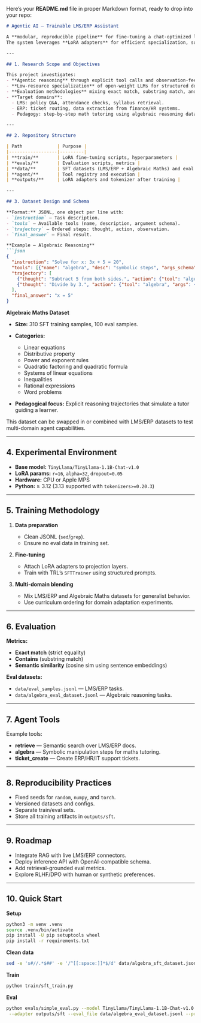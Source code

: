 Here’s your **README.md** file in proper Markdown format, ready to drop into your repo:

````markdown
# Agentic AI — Trainable LMS/ERP Assistant

A **modular, reproducible pipeline** for fine-tuning a chat-optimized large language model (LLM) with *tool-augmented trajectories* for Learning Management Systems (LMS), Enterprise Resource Planning (ERP), and pedagogical domains.  
The system leverages **LoRA adapters** for efficient specialization, supports **CPU/MPS training** for small-scale research, and uses a clean **JSONL dataset schema** for reproducibility.

---

## 1. Research Scope and Objectives

This project investigates:
- **Agentic reasoning** through explicit tool calls and observation-feedback loops.
- **Low-resource specialization** of open-weight LLMs for structured domain tasks.
- **Evaluation methodologies** mixing exact match, substring match, and semantic similarity.
- **Target domains**:
  - LMS: policy Q&A, attendance checks, syllabus retrieval.
  - ERP: ticket routing, data extraction from finance/HR systems.
  - Pedagogy: step-by-step math tutoring using algebraic reasoning datasets.

---

## 2. Repository Structure

| Path             | Purpose |
|------------------|---------|
| **train/**       | LoRA fine-tuning scripts, hyperparameters |
| **evals/**       | Evaluation scripts, metrics |
| **data/**        | SFT datasets (LMS/ERP + Algebraic Maths) and eval sets |
| **agent/**       | Tool registry and execution |
| **outputs/**     | LoRA adapters and tokenizer after training |

---

## 3. Dataset Design and Schema

**Format:** JSONL, one object per line with:
- `instruction` — Task description.
- `tools` — Available tools (name, description, argument schema).
- `trajectory` — Ordered steps: thought, action, observation.
- `final_answer` — Final result.

**Example – Algebraic Reasoning**
```json
{
  "instruction": "Solve for x: 3x + 5 = 20",
  "tools": [{"name": "algebra", "desc": "symbolic steps", "args_schema": {}}],
  "trajectory": [
    {"thought": "Subtract 5 from both sides.", "action": {"tool": "algebra", "args": {"operation": "subtract", "value": 5}}, "observation": "3x = 15"},
    {"thought": "Divide by 3.", "action": {"tool": "algebra", "args": {"operation": "divide", "value": 3}}, "observation": "x = 5.0"}
  ],
  "final_answer": "x = 5"
}
````

**Algebraic Maths Dataset**

* **Size:** 310 SFT training samples, 100 eval samples.
* **Categories:**

  * Linear equations
  * Distributive property
  * Power and exponent rules
  * Quadratic factoring and quadratic formula
  * Systems of linear equations
  * Inequalities
  * Rational expressions
  * Word problems
* **Pedagogical focus:** Explicit reasoning trajectories that simulate a tutor guiding a learner.

This dataset can be swapped in or combined with LMS/ERP datasets to test multi-domain agent capabilities.

---

## 4. Experimental Environment

* **Base model:** `TinyLlama/TinyLlama-1.1B-Chat-v1.0`
* **LoRA params:** `r=16`, `alpha=32`, `dropout=0.05`
* **Hardware:** CPU or Apple MPS
* **Python:** ≥ 3.12
  (3.13 supported with `tokenizers>=0.20.3`)

---

## 5. Training Methodology

1. **Data preparation**

   * Clean JSONL (`sed`/`grep`).
   * Ensure no eval data in training set.
2. **Fine-tuning**

   * Attach LoRA adapters to projection layers.
   * Train with TRL’s `SFTTrainer` using structured prompts.
3. **Multi-domain blending**

   * Mix LMS/ERP and Algebraic Maths datasets for generalist behavior.
   * Use curriculum ordering for domain adaptation experiments.

---

## 6. Evaluation

**Metrics:**

* **Exact match** (strict equality)
* **Contains** (substring match)
* **Semantic similarity** (cosine sim using sentence embeddings)

**Eval datasets:**

* `data/eval_samples.jsonl` — LMS/ERP tasks.
* `data/algebra_eval_dataset.jsonl` — Algebraic reasoning tasks.

---

## 7. Agent Tools

Example tools:

* **retrieve** — Semantic search over LMS/ERP docs.
* **algebra** — Symbolic manipulation steps for maths tutoring.
* **ticket\_create** — Create ERP/HR/IT support tickets.

---

## 8. Reproducibility Practices

* Fixed seeds for `random`, `numpy`, and `torch`.
* Versioned datasets and configs.
* Separate train/eval sets.
* Store all training artifacts in `outputs/sft`.

---

## 9. Roadmap

* Integrate RAG with live LMS/ERP connectors.
* Deploy inference API with OpenAI-compatible schema.
* Add retrieval-grounded eval metrics.
* Explore RLHF/DPO with human or synthetic preferences.

---

## 10. Quick Start

**Setup**

```bash
python3 -m venv .venv
source .venv/bin/activate
pip install -U pip setuptools wheel
pip install -r requirements.txt
```

**Clean data**

```bash
sed -e 's#//.*$##' -e '/^[[:space:]]*$/d' data/algebra_sft_dataset.jsonl > data/sft_samples.clean.jsonl
```

**Train**

```bash
python train/sft_train.py
```

**Eval**

```bash
python evals/simple_eval.py --model TinyLlama/TinyLlama-1.1B-Chat-v1.0 \
 --adapter outputs/sft --eval_file data/algebra_eval_dataset.jsonl --print-outputs
```

```
